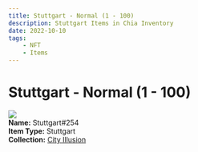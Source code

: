 ```yaml
---
title: Stuttgart - Normal (1 - 100)
description: Stuttgart Items in Chia Inventory
date: 2022-10-10
tags:
    - NFT
    - Items
---
```


# Stuttgart - Normal (1 - 100)
<div class="item_thumbnail">
<img loading="lazy" src="https://tj5keepdweapoa7rlucsjipwo53hxlo6pefuav3tqo243iy.arweave.net/mnqiEeOxAPcD8V0FJKH2d3-Z-7rd55C0-BXc4-O1zaM"><br/>
<div><strong>Name:</strong> Stuttgart#254</div>
<div><strong>Item Type:</strong> Stuttgart</div>
<div><strong>Collection:</strong> <a href="https://www.spacescan.io/xch/nft/collection/col1lend2dcn558km4wcwta4xnkfv3xpcmlp9kyt0m909emvfxechlyqdl5ndg">City Illusion</a></div>
</div>

